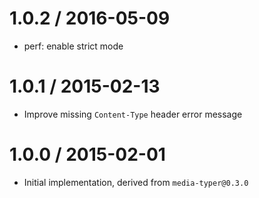 1.0.2 / 2016-05-09
  ====

  * perf: enable strict mode

1.0.1 / 2015-02-13
  ====

  * Improve missing `Content-Type` header error message

1.0.0 / 2015-02-01
  ====

  * Initial implementation, derived from `media-typer@0.3.0`
